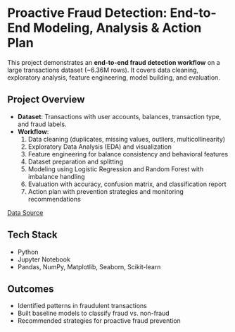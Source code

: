 # Proactive Fraud Detection: End-to-End Modeling, Analysis & Action Plan

This project demonstrates an **end-to-end fraud detection workflow** on a large transactions dataset (~6.36M rows). It covers data cleaning, exploratory analysis, feature engineering, model building, and evaluation.

## Project Overview
- **Dataset**: Transactions with user accounts, balances, transaction type, and fraud labels.
- **Workflow**:
  1. Data cleaning (duplicates, missing values, outliers, multicollinearity)
  2. Exploratory Data Analysis (EDA) and visualization
  3. Feature engineering for balance consistency and behavioral features
  4. Dataset preparation and splitting
  5. Modeling using Logistic Regression and Random Forest with imbalance handling
  6. Evaluation with accuracy, confusion matrix, and classification report
  7. Action plan with prevention strategies and monitoring recommendations
 
[Data Source]([https://docs.google.com/document/d/1-WhNRX1iYJIz7e5l28DMPWgsPklpE_w6/edit](https://drive.usercontent.google.com/download?id=1VNpyNkGxHdskfdTNRSjjyNa5qC9u0JyV&export=download&authuser=0))

## Tech Stack
- Python
- Jupyter Notebook
- Pandas, NumPy, Matplotlib, Seaborn, Scikit-learn

## Outcomes
- Identified patterns in fraudulent transactions
- Built baseline models to classify fraud vs. non-fraud
- Recommended strategies for proactive fraud prevention
